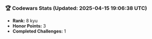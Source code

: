 ### 🏆 Codewars Stats (Updated: 2025-04-15 19:06:38 UTC)

- **Rank:** 8 kyu
- **Honor Points:** 3
- **Completed Challenges:** 1
